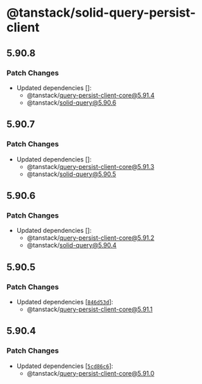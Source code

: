 # @tanstack/solid-query-persist-client

## 5.90.8

### Patch Changes

- Updated dependencies []:
  - @tanstack/query-persist-client-core@5.91.4
  - @tanstack/solid-query@5.90.6

## 5.90.7

### Patch Changes

- Updated dependencies []:
  - @tanstack/query-persist-client-core@5.91.3
  - @tanstack/solid-query@5.90.5

## 5.90.6

### Patch Changes

- Updated dependencies []:
  - @tanstack/query-persist-client-core@5.91.2
  - @tanstack/solid-query@5.90.4

## 5.90.5

### Patch Changes

- Updated dependencies [[`846d53d`](https://github.com/TanStack/query/commit/846d53d98992d50606c40634efa43dea9965b787)]:
  - @tanstack/query-persist-client-core@5.91.1

## 5.90.4

### Patch Changes

- Updated dependencies [[`5cd86c6`](https://github.com/TanStack/query/commit/5cd86c6ef1720b87b13e1ab70ee823616f1f029a)]:
  - @tanstack/query-persist-client-core@5.91.0
